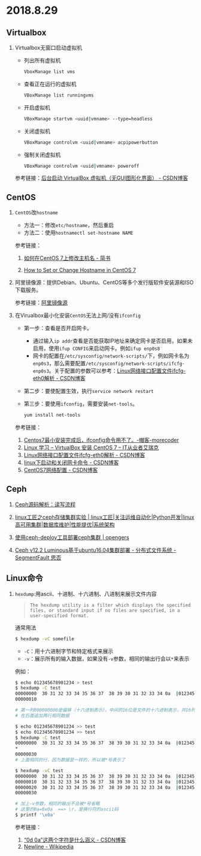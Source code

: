 # 2018.8.29

## Virtualbox

1. Virtualbox无窗口启动虚拟机

   * 列出所有虚拟机

     ```bash
     VboxManage list vms
     ```

   * 查看正在运行的虚拟机

     ```bash
     VBoxManage list runningvms
     ```

   * 开启虚拟机

     ```bash
     VBoxManage startvm <uuid|vmname> --type=headless
     ```

   * 关闭虚拟机

     ```bash
     VBoxManage controlvm <uuid|vmname> acpipowerbutton
     ```

   * 强制关闭虚拟机

     ```bash
     VBoxManage controlvm <uuid|vmname> poweroff
     ```


   参考链接：[后台启动 VirtualBox 虚拟机（无GUI图形化界面） - CSDN博客](https://blog.csdn.net/kl28978113/article/details/54340683)

## CentOS

1. `CentOS`改`hostname`

   * 方法一：修改`etc/hostname`，然后重启
   * 方法二：使用`hostnamectl set-hostname NAME`

   参考链接：

   1. [如何在CentOS 7上修改主机名 - 简书](https://www.jianshu.com/p/39d7000dfa47)

   2. [How to Set or Change Hostname in CentOS 7](https://www.tecmint.com/set-change-hostname-in-centos-7/)

2. 阿里镜像源：提供Debian、Ubuntu、CentOS等多个发行版软件安装源和ISO下载服务。

   参考链接：[阿里镜像源](https://opsx.alibaba.com/mirror)

3. 在Virualbox最小化安装`CentOS`无法上网/没有`ifconfig`

   * 第一步：查看是否开启网卡。

     * 通过输入`ip addr`查看是否能获取IP地址来确定网卡是否启用，如果未启用，使用`ifup CONFIG`来启动网卡。例如`ifup enp0s8`
     * 网卡的配置在`/etc/sysconfig/network-scripts/`下，例如网卡名为`enp0s3`，那么需要配置`/etc/sysconfig/network-scripts/ifcfg-enp0s3`。关于配置的参数可以参考：[Linux网络接口配置文件ifcfg-eth0解析 - CSDN博客](https://blog.csdn.net/jmyue/article/details/17288467) 

   * 第二步：要使配置生效，执行`service network restart`

   * 第三步：要使用`ifconfig`，需要安装`net-tools`。

     ```bash
     yum install net-tools
     ```

   参考链接：

   1. [Centos7最小安装完成后，ifconfig命令用不了。-帽客-morecoder](http://www.morecoder.com/article/1034720.html)
   2. [Linux 学习 – VirtualBox 安装 CentOS 7 – IT从业者艾瑞克](http://www.ybox.me/2016/12/29/linux-%E5%AD%A6%E4%B9%A0-virtualbox-%E5%AE%89%E8%A3%85-centos-7/)
   3. [Linux网络接口配置文件ifcfg-eth0解析 - CSDN博客](https://blog.csdn.net/jmyue/article/details/17288467)
   4. [linux下启动和关闭网卡命令 - CSDN博客](https://blog.csdn.net/zhangxinrun/article/details/6714693)
   5. [CentOS7网络配置 - CSDN博客](https://blog.csdn.net/cmzsteven/article/details/49777667)

## Ceph

1. [Ceph源码解析：读写流程](https://www.linuxidc.com/wap.aspx?nid=141873&p=1&cp=2&cid=9&sp=155)
2. [linux工匠之ceph存储集群实验 | linux工匠|关注运维自动化|Python开发|linux高可用集群|数据库维护|性能提优|系统架构](http://bbotte.com/server-config/ceph-storage-cluster-experiment/)
3. [使用ceph-deploy工具部署ceph集群 | opengers](https://opengers.github.io/ceph/deploy-a-ceph-cluster-use-ceph-deploy/#section-1)

4. [Ceph v12.2 Luminous基于ubuntu16.04集群部署 - 分布式文件系统 - SegmentFault 思否](https://segmentfault.com/a/1190000011581513)

## Linux命令

1. `hexdump`:用ascii、十进制、十六进制、八进制来展示文件内容

   >     The hexdump utility is a filter which displays the specified files, or standard input if no files are specified, in a user-specified format.

   通常用法

   ```bash
   $ hexdump -vC somefile
   ```

   * `-C`：用十六进制字节和特定格式来展示
   * `-v`：展示所有的输入数据，如果没有`-v`参数，相同的输出行会以`*`来表示

   例如：

   ```bash
   $ echo 012345678901234 > test
   $ hexdump -C test
   00000000  30 31 32 33 34 35 36 37  38 39 30 31 32 33 34 0a  |012345678901234.|
   00000010
   
   # 第一列000000000是偏移（十六进制表示），中间的16位是文件的十六进制表示，共16列，最后||包裹的是以特定格式表示文件数据，默认格式是_P,用默认字符集输出字符，不可见字符用.表示
   # 在后面追加两行相同数据
   
   $ echo 012345678901234 >> test
   $ echo 012345678901234 >> test
   $ hexdump -C test
   00000000  30 31 32 33 34 35 36 37  38 39 30 31 32 33 34 0a  |012345678901234.|
   *
   00000030
   # 上面相同的行，因为数据是一样的，所以被*号表示了
   
   $ hexdump -vC test
   00000000  30 31 32 33 34 35 36 37  38 39 30 31 32 33 34 0a  |012345678901234.|
   00000010  30 31 32 33 34 35 36 37  38 39 30 31 32 33 34 0a  |012345678901234.|
   00000020  30 31 32 33 34 35 36 37  38 39 30 31 32 33 34 0a  |012345678901234.|
   00000030
   
   # 加上-v参数，相同的输出不会被*号省略
   # 这里的0a=0x0a  ==> \r，是换行符的ascii码
   $ printf '\x0a'
   
   ```

   参考链接：

   1. [“0d 0a”这两个字符是什么涵义 - CSDN博客](https://blog.csdn.net/liuyukuan/article/details/6026994)
   2. [Newline - Wikipedia](https://en.wikipedia.org/wiki/Newline)

